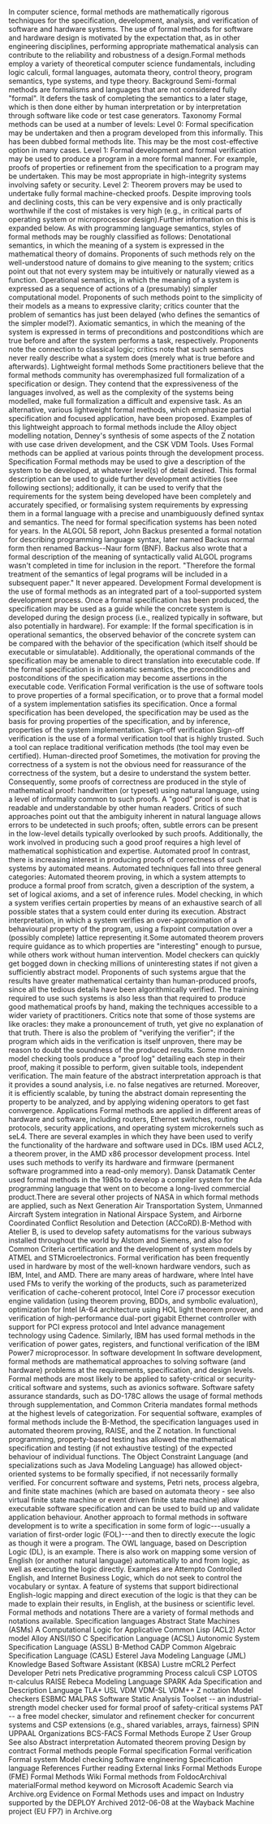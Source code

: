 In computer science, formal methods are mathematically rigorous
techniques for the specification, development, analysis, and
verification of software and hardware systems. The use of formal methods
for software and hardware design is motivated by the expectation that,
as in other engineering disciplines, performing appropriate mathematical
analysis can contribute to the reliability and robustness of a
design.Formal methods employ a variety of theoretical computer science
fundamentals, including logic calculi, formal languages, automata
theory, control theory, program semantics, type systems, and type
theory. Background Semi-formal methods are formalisms and languages that
are not considered fully \"formal\". It defers the task of completing
the semantics to a later stage, which is then done either by human
interpretation or by interpretation through software like code or test
case generators. Taxonomy Formal methods can be used at a number of
levels: Level 0: Formal specification may be undertaken and then a
program developed from this informally. This has been dubbed formal
methods lite. This may be the most cost-effective option in many cases.
Level 1: Formal development and formal verification may be used to
produce a program in a more formal manner. For example, proofs of
properties or refinement from the specification to a program may be
undertaken. This may be most appropriate in high-integrity systems
involving safety or security. Level 2: Theorem provers may be used to
undertake fully formal machine-checked proofs. Despite improving tools
and declining costs, this can be very expensive and is only practically
worthwhile if the cost of mistakes is very high (e.g., in critical parts
of operating system or microprocessor design).Further information on
this is expanded below. As with programming language semantics, styles
of formal methods may be roughly classified as follows: Denotational
semantics, in which the meaning of a system is expressed in the
mathematical theory of domains. Proponents of such methods rely on the
well-understood nature of domains to give meaning to the system; critics
point out that not every system may be intuitively or naturally viewed
as a function. Operational semantics, in which the meaning of a system
is expressed as a sequence of actions of a (presumably) simpler
computational model. Proponents of such methods point to the simplicity
of their models as a means to expressive clarity; critics counter that
the problem of semantics has just been delayed (who defines the
semantics of the simpler model?). Axiomatic semantics, in which the
meaning of the system is expressed in terms of preconditions and
postconditions which are true before and after the system performs a
task, respectively. Proponents note the connection to classical logic;
critics note that such semantics never really describe what a system
does (merely what is true before and afterwards). Lightweight formal
methods Some practitioners believe that the formal methods community has
overemphasized full formalization of a specification or design. They
contend that the expressiveness of the languages involved, as well as
the complexity of the systems being modelled, make full formalization a
difficult and expensive task. As an alternative, various lightweight
formal methods, which emphasize partial specification and focused
application, have been proposed. Examples of this lightweight approach
to formal methods include the Alloy object modelling notation, Denney\'s
synthesis of some aspects of the Z notation with use case driven
development, and the CSK VDM Tools. Uses Formal methods can be applied
at various points through the development process. Specification Formal
methods may be used to give a description of the system to be developed,
at whatever level(s) of detail desired. This formal description can be
used to guide further development activities (see following sections);
additionally, it can be used to verify that the requirements for the
system being developed have been completely and accurately specified, or
formalising system requirements by expressing them in a formal language
with a precise and unambiguously defined syntax and semantics. The need
for formal specification systems has been noted for years. In the ALGOL
58 report, John Backus presented a formal notation for describing
programming language syntax, later named Backus normal form then renamed
Backus--Naur form (BNF). Backus also wrote that a formal description of
the meaning of syntactically valid ALGOL programs wasn\'t completed in
time for inclusion in the report. \"Therefore the formal treatment of
the semantics of legal programs will be included in a subsequent
paper.\" It never appeared. Development Formal development is the use of
formal methods as an integrated part of a tool-supported system
development process. Once a formal specification has been produced, the
specification may be used as a guide while the concrete system is
developed during the design process (i.e., realized typically in
software, but also potentially in hardware). For example: If the formal
specification is in operational semantics, the observed behavior of the
concrete system can be compared with the behavior of the specification
(which itself should be executable or simulatable). Additionally, the
operational commands of the specification may be amenable to direct
translation into executable code. If the formal specification is in
axiomatic semantics, the preconditions and postconditions of the
specification may become assertions in the executable code. Verification
Formal verification is the use of software tools to prove properties of
a formal specification, or to prove that a formal model of a system
implementation satisfies its specification. Once a formal specification
has been developed, the specification may be used as the basis for
proving properties of the specification, and by inference, properties of
the system implementation. Sign-off verification Sign-off verification
is the use of a formal verification tool that is highly trusted. Such a
tool can replace traditional verification methods (the tool may even be
certified). Human-directed proof Sometimes, the motivation for proving
the correctness of a system is not the obvious need for reassurance of
the correctness of the system, but a desire to understand the system
better. Consequently, some proofs of correctness are produced in the
style of mathematical proof: handwritten (or typeset) using natural
language, using a level of informality common to such proofs. A \"good\"
proof is one that is readable and understandable by other human readers.
Critics of such approaches point out that the ambiguity inherent in
natural language allows errors to be undetected in such proofs; often,
subtle errors can be present in the low-level details typically
overlooked by such proofs. Additionally, the work involved in producing
such a good proof requires a high level of mathematical sophistication
and expertise. Automated proof In contrast, there is increasing interest
in producing proofs of correctness of such systems by automated means.
Automated techniques fall into three general categories: Automated
theorem proving, in which a system attempts to produce a formal proof
from scratch, given a description of the system, a set of logical
axioms, and a set of inference rules. Model checking, in which a system
verifies certain properties by means of an exhaustive search of all
possible states that a system could enter during its execution. Abstract
interpretation, in which a system verifies an over-approximation of a
behavioural property of the program, using a fixpoint computation over a
(possibly complete) lattice representing it.Some automated theorem
provers require guidance as to which properties are \"interesting\"
enough to pursue, while others work without human intervention. Model
checkers can quickly get bogged down in checking millions of
uninteresting states if not given a sufficiently abstract model.
Proponents of such systems argue that the results have greater
mathematical certainty than human-produced proofs, since all the tedious
details have been algorithmically verified. The training required to use
such systems is also less than that required to produce good
mathematical proofs by hand, making the techniques accessible to a wider
variety of practitioners. Critics note that some of those systems are
like oracles: they make a pronouncement of truth, yet give no
explanation of that truth. There is also the problem of \"verifying the
verifier\"; if the program which aids in the verification is itself
unproven, there may be reason to doubt the soundness of the produced
results. Some modern model checking tools produce a \"proof log\"
detailing each step in their proof, making it possible to perform, given
suitable tools, independent verification. The main feature of the
abstract interpretation approach is that it provides a sound analysis,
i.e. no false negatives are returned. Moreover, it is efficiently
scalable, by tuning the abstract domain representing the property to be
analyzed, and by applying widening operators to get fast convergence.
Applications Formal methods are applied in different areas of hardware
and software, including routers, Ethernet switches, routing protocols,
security applications, and operating system microkernels such as seL4.
There are several examples in which they have been used to verify the
functionality of the hardware and software used in DCs. IBM used ACL2, a
theorem prover, in the AMD x86 processor development process. Intel uses
such methods to verify its hardware and firmware (permanent software
programmed into a read-only memory). Dansk Datamatik Center used formal
methods in the 1980s to develop a compiler system for the Ada
programming language that went on to become a long-lived commercial
product.There are several other projects of NASA in which formal methods
are applied, such as Next Generation Air Transportation System, Unmanned
Aircraft System integration in National Airspace System, and Airborne
Coordinated Conflict Resolution and Detection (ACCoRD).B-Method with
Atelier B, is used to develop safety automatisms for the various subways
installed throughout the world by Alstom and Siemens, and also for
Common Criteria certification and the development of system models by
ATMEL and STMicroelectronics. Formal verification has been frequently
used in hardware by most of the well-known hardware vendors, such as
IBM, Intel, and AMD. There are many areas of hardware, where Intel have
used FMs to verify the working of the products, such as parameterized
verification of cache-coherent protocol, Intel Core i7 processor
execution engine validation (using theorem proving, BDDs, and symbolic
evaluation), optimization for Intel IA-64 architecture using HOL light
theorem prover, and verification of high-performance dual-port gigabit
Ethernet controller with support for PCI express protocol and Intel
advance management technology using Cadence. Similarly, IBM has used
formal methods in the verification of power gates, registers, and
functional verification of the IBM Power7 microprocessor. In software
development In software development, formal methods are mathematical
approaches to solving software (and hardware) problems at the
requirements, specification, and design levels. Formal methods are most
likely to be applied to safety-critical or security-critical software
and systems, such as avionics software. Software safety assurance
standards, such as DO-178C allows the usage of formal methods through
supplementation, and Common Criteria mandates formal methods at the
highest levels of categorization. For sequential software, examples of
formal methods include the B-Method, the specification languages used in
automated theorem proving, RAISE, and the Z notation. In functional
programming, property-based testing has allowed the mathematical
specification and testing (if not exhaustive testing) of the expected
behaviour of individual functions. The Object Constraint Language (and
specializations such as Java Modeling Language) has allowed
object-oriented systems to be formally specified, if not necessarily
formally verified. For concurrent software and systems, Petri nets,
process algebra, and finite state machines (which are based on automata
theory - see also virtual finite state machine or event driven finite
state machine) allow executable software specification and can be used
to build up and validate application behaviour. Another approach to
formal methods in software development is to write a specification in
some form of logic---usually a variation of first-order logic
(FOL)---and then to directly execute the logic as though it were a
program. The OWL language, based on Description Logic (DL), is an
example. There is also work on mapping some version of English (or
another natural language) automatically to and from logic, as well as
executing the logic directly. Examples are Attempto Controlled English,
and Internet Business Logic, which do not seek to control the vocabulary
or syntax. A feature of systems that support bidirectional English-logic
mapping and direct execution of the logic is that they can be made to
explain their results, in English, at the business or scientific level.
Formal methods and notations There are a variety of formal methods and
notations available. Specification languages Abstract State Machines
(ASMs) A Computational Logic for Applicative Common Lisp (ACL2) Actor
model Alloy ANSI/ISO C Specification Language (ACSL) Autonomic System
Specification Language (ASSL) B-Method CADP Common Algebraic
Specification Language (CASL) Esterel Java Modeling Language (JML)
Knowledge Based Software Assistant (KBSA) Lustre mCRL2 Perfect Developer
Petri nets Predicative programming Process calculi CSP LOTOS π-calculus
RAISE Rebeca Modeling Language SPARK Ada Specification and Description
Language TLA+ USL VDM VDM-SL VDM++ Z notation Model checkers ESBMC
MALPAS Software Static Analysis Toolset -- an industrial-strength model
checker used for formal proof of safety-critical systems PAT -- a free
model checker, simulator and refinement checker for concurrent systems
and CSP extensions (e.g., shared variables, arrays, fairness) SPIN
UPPAAL Organizations BCS-FACS Formal Methods Europe Z User Group See
also Abstract interpretation Automated theorem proving Design by
contract Formal methods people Formal specification Formal verification
Formal system Model checking Software engineering Specification language
References Further reading External links Formal Methods Europe (FME)
Formal Methods Wiki Formal methods from FoldocArchival materialFormal
method keyword on Microsoft Academic Search via Archive.org Evidence on
Formal Methods uses and impact on Industry supported by the DEPLOY
Archived 2012-06-08 at the Wayback Machine project (EU FP7) in
Archive.org
